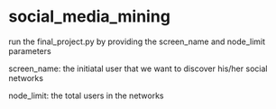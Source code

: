 # social_media_mining
run the final_project.py by providing the screen_name and node_limit parameters

screen_name: the initiatal user that we want to discover his/her social networks

node_limit: the total users in the networks
